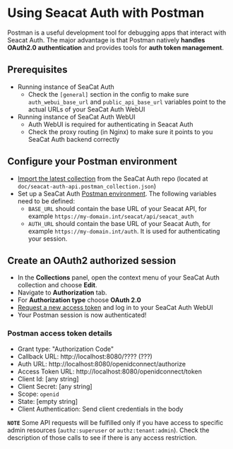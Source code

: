 # Using Seacat Auth with Postman

Postman is a useful development tool for debugging apps that interact with Seacat Auth.
The major advantage is that Postman natively **handles OAuth2.0 authentication** and provides tools for **auth token management**.

## Prerequisites

- Running instance of SeaCat Auth
  - Check the `[general]` section in the config to make sure `auth_webui_base_url` and 
    `public_api_base_url` variables point to the actual URLs of your SeaCat Auth WebUI 
- Running instance of SeaCat Auth WebUI
  - Auth WebUI is required for authenticating in Seacat Auth
  - Check the proxy routing (in Nginx) to make sure it points 
    to you SeaCat Auth backend correctly

## Configure your Postman environment

- [Import the latest collection](https://learning.postman.com/docs/getting-started/importing-and-exporting-data/) 
  from the SeaCat Auth repo (located at `doc/seacat-auth-api.postman_collection.json`)
- Set up a SeaCat Auth [Postman environment](https://learning.postman.com/docs/sending-requests/managing-environments/). 
  The following variables need to be defined:
  - `BASE_URL` should contain the base URL of your Seacat API, for example `https://my-domain.int/seacat/api/seacat_auth` 
  - `AUTH_URL` should contain the base URL of your Seacat Auth, for example `https://my-domain.int/auth`. 
    It is used for authenticating your session.

## Create an OAuth2 authorized session

- In the **Collections** panel, open the context menu of your SeaCat Auth collection and choose **Edit**. 
- Navigate to **Authorization** tab.
- For **Authorization type** choose **OAuth 2.0**
- [Request a new access token](https://learning.postman.com/docs/sending-requests/authorization/#requesting-an-oauth-20-token) 
  and log in to your SeaCat Auth WebUI
- Your Postman session is now authenticated!

### Postman access token details

 * Grant type: "Authorization Code"
 * Callback URL: http://localhost:8080/???? (???)
 * Auth URL: http://localhost:8080/openidconnect/authorize
 * Access Token URL: http://localhost:8080/openidconnect/token
 * Client Id: [any string]
 * Client Secret: [any string]
 * Scope: `openid`
 * State: [empty string]
 * Client Authentication: Send client credentials in the body


**`NOTE`** Some API requests will be fulfilled only if you have access to specific admin resources 
(`authz:superuser` or `authz:tenant:admin`). 
Check the description of those calls to see if there is any access restriction.
